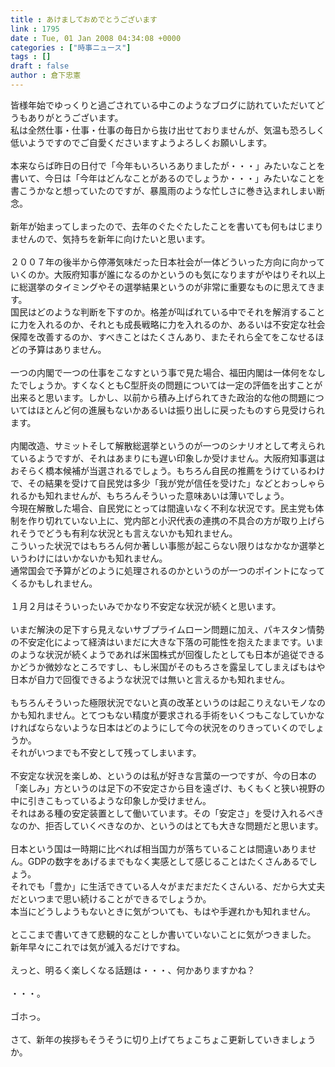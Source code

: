 ```yaml
---
title : あけましておめでとうございます
link : 1795
date : Tue, 01 Jan 2008 04:34:08 +0000
categories : ["時事ニュース"]
tags : []
draft : false
author : 倉下忠憲
---
```


皆様年始でゆっくりと過ごされている中このようなブログに訪れていただいてどうもありがとうございます。<BR>私は全然仕事・仕事・仕事の毎日から抜け出せておりませんが、気温も恐ろしく低いようですのでご自愛くださいますようよろしくお願いします。<BR><BR>本来ならば昨日の日付で「今年もいろいろありましたが・・・」みたいなことを書いて、今日は「今年はどんなことがあるのでしょうか・・・」みたいなことを書こうかなと想っていたのですが、暴風雨のような忙しさに巻き込まれしまい断念。<BR><BR>新年が始まってしまったので、去年のぐたぐたしたことを書いても何もはじまりませんので、気持ちを新年に向けたいと思います。<BR><BR>２００７年の後半から停滞気味だった日本社会が一体どういった方向に向かっていくのか。大阪府知事が誰になるのかというのも気になりますがやはりそれ以上に総選挙のタイミングやその選挙結果というのが非常に重要なものに思えてきます。<BR>国民はどのような判断を下すのか。格差が叫ばれている中でそれを解消することに力を入れるのか、それとも成長戦略に力を入れるのか、あるいは不安定な社会保障を改善するのか、すべきことはたくさんあり、またそれら全てをこなせるほどの予算はありません。<BR><BR>一つの内閣で一つの仕事をこなすという事で見た場合、福田内閣は一体何をなしたでしょうか。すくなくともC型肝炎の問題については一定の評価を出すことが出来ると思います。しかし、以前から積み上げられてきた政治的な他の問題についてはほとんど何の進展もないかあるいは振り出しに戻ったものすら見受けられます。<BR><BR>内閣改造、サミットそして解散総選挙というのが一つのシナリオとして考えられているようですが、それはあまりにも遅い印象しか受けません。大阪府知事選はおそらく橋本候補が当選されるでしょう。もちろん自民の推薦をうけているわけで、その結果を受けて自民党は多少「我が党が信任を受けた」などとおっしゃられるかも知れませんが、もちろんそういった意味あいは薄いでしょう。<BR>今現在解散した場合、自民党にとっては間違いなく不利な状況です。民主党も体制を作り切れていない上に、党内部と小沢代表の連携の不具合の方が取り上げられそうでどうも有利な状況とも言えないかも知れません。<BR>こういった状況ではもちろん何か著しい事態が起こらない限りはなかなか選挙というわけにはいかないかも知れません。<BR>通常国会で予算がどのように処理されるのかというのが一つのポイントになってくるかもしれません。<BR><BR>１月２月はそういったいみでかなり不安定な状況が続くと思います。<BR><BR>いまだ解決の足下すら見えないサブプライムローン問題に加え、パキスタン情勢の不安定化によって経済はいまだに大きな下落の可能性を抱えたままです。いまのような状況が続くようであれば米国株式が回復したとしても日本が追従できるかどうか微妙なところですし、もし米国がそのもろさを露呈してしまえばもはや日本が自力で回復できるような状況では無いと言えるかも知れません。<BR><BR>もちろんそういった極限状況でないと真の改革というのは起こりえないモノなのかも知れません。とてつもない精度が要求される手術をいくつもこなしていかなければならないような日本はどのようにして今の状況をのりきっていくのでしょうか。<BR>それがいつまでも不安として残ってしまいます。<BR><BR>不安定な状況を楽しめ、というのは私が好きな言葉の一つですが、今の日本の「楽しみ」方というのは足下の不安定さから目を遠ざけ、もくもくと狭い視野の中に引きこもっているような印象しか受けません。<BR>それはある種の安定装置として働いています。その「安定さ」を受け入れるべきなのか、拒否していくべきなのか、というのはとても大きな問題だと思います。<BR><BR>日本という国は一時期に比べれば相当国力が落ちていることは間違いありません。GDPの数字をあげるまでもなく実感として感じることはたくさんあるでしょう。<BR>それでも「豊か」に生活できている人々がまだまだたくさんいる、だから大丈夫だといつまで思い続けることができるでしょうか。<BR>本当にどうしようもないときに気がついても、もはや手遅れかも知れません。<BR><BR>とここまで書いてきて悲観的なことしか書いていないことに気がつきました。<BR>新年早々にこれでは気が滅入るだけですね。<BR><BR>えっと、明るく楽しくなる話題は・・・、何かありますかね？<BR><BR>・・・。<BR><BR>ゴホっ。<BR><BR>さて、新年の挨拶もそうそうに切り上げてちょこちょこ更新していきましょうか。<br><br>
